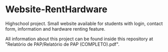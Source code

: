 # Website-RentHardware
Highschool project. Small website available for students with login, contact form, information and hardware renting feature.

All information about this project can be found inside this repository at "Relatório de PAP/Relatório de PAP (COMPLETO).pdf".

